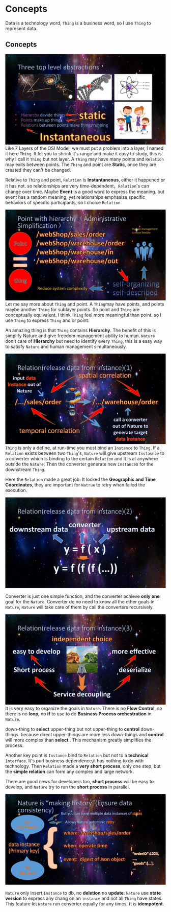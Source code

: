# Concepts

Data is a  technology word, `Thing` is a business word, so I use `Thing` to represent data.

## Concepts

![Alt text](../img/%E5%B9%BB%E7%81%AF%E7%89%878.jpg)
Like 7 Layers of the OSI Model, we must put a problem into a layer, 
I named it here `Thing`.
It let you to shrink it's range and make it easy to study, this is why I call it `Thing` but not layer.
A `Thing` may have many points and `Relation` may exits between points.
The `Thing` and point are __Static__, once they are created they can't be changed.

Relative to `Thing` and point, `Relation` is __Instantaneous__, either it happened or it has not.
so relationships are very time-dependent，`Relation`'s can change over time.
Maybe __Event__ is a good word to express the meaning. but event has a random meaning,
yet relationships emphasize specific behaviors of specific participants,
so I choice `Relation`

![Alt text](../img/%E5%B9%BB%E7%81%AF%E7%89%879.jpg)
Let me say more about `Thing` and point. 
A `Thing`may have points, and points maybe another `Thing` for sublayer points.
So point and `Thing` are conceptually equivalent.
I think `Thing` feel more meaningful than point. so I use `Thing` to express `Thing` and or point.

An amazing thing is that `Thing` contains __Hierarchy__. 
The benefit of this is simplify Nature and give freedom management ability to human. 
`Nature` don't care of __Hierarchy__ but need to identify every `Thing`, 
this is a easy way to satisfy `Nature` and human management simultaneously.

![Alt text](../img/%E5%B9%BB%E7%81%AF%E7%89%8710.jpg)
`Thing` is only a define, at run-time you must bind an `Instance` to `Thing`.
If a `Relation` exists between two `Thing`'s, 
`Nature` will give upstream `Instasnce` to a converter which is binding to the certain `Relation` and it is at anywhere outside the `Nature`.
Then the converter generate new `Instance`s for the downstream `Thing`.
    
Here the `Relation` made a great job: It locked the __Geographic and Time Coordinates__, 
they are important for `Natrue` to retry when failed the execution. 

![Alt text](../img/%E5%B9%BB%E7%81%AF%E7%89%8711.jpg)

Converter is just one simple function, and the converter achieve __only one__ goal for the `Nature`.
Converter do no need to know all the other goals in `Nature`,
`Nature` will take care of them by call the converters recursively.

![Alt text](../img/%E5%B9%BB%E7%81%AF%E7%89%8712.jpg)
It is very easy to organize the goals in `Nature`.
There is no __Flow Control__, so there is no  __loop__, no __if__ to use to do __Business Process orchestration__ in `Nature`.

down-thing to __select__ upper-thing but not upper-thing to __control__ down-things.
because direct upper-things are more less down-things and __control__ will more complex than __select__..
This mechanism greatly simplifies the process.

Another key point is `Instance` bind to `Relation` but not to a __technical__ `Interface`.
It's purl business dependence,it has nothing to do with technology.
Then `Relation` made a __very short process__, only one step,
but the __simple relation__ can form any complex and large network.

There are good news for developers too, __short process__ will be easy to develop, 
and `Nature` try to run the __short process__ in parallel.

![Alt text](../img/%E5%B9%BB%E7%81%AF%E7%89%8713.jpg)

`Nature` only insert `Instance` to db, no __deletion__ no __update__.
`Nature` use __state version__ to express any chang on an `instance` and not all `Thing` have states.
This feature let `Nature` run converter equally for any times, tt is __idempotent__.